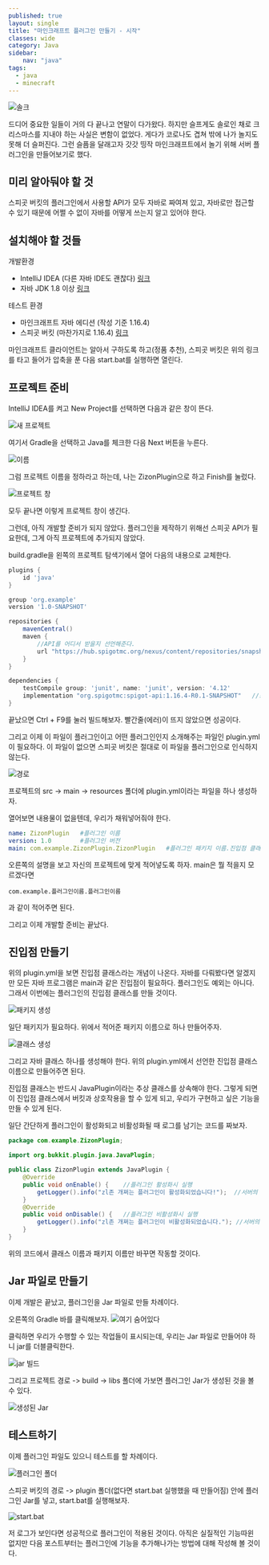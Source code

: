 ```yaml
---
published: true
layout: single
title: "마인크래프트 플러그인 만들기 - 시작"
classes: wide
category: Java
sidebar:
    nav: "java" 
tags: 
  - java
  - minecraft
---
```


![솔크](https://steamuserimages-a.akamaihd.net/ugc/948469551049176371/68310660388C2974738D6F07F2EC81037CE7B06E/?imw=637&imh=358&ima=fit&impolicy=Letterbox&imcolor=%23000000&letterbox=true)

드디어 중요한 일들이 거의 다 끝나고 연말이 다가왔다. 하지만 슬프게도 솔로인 채로 크리스마스를 지내야 하는 사실은 변함이 없었다. 게다가 코로나도 겹쳐 밖에 나가 놀지도 못해 더 슬퍼진다. 그런 슬픔을 달래고자 갓갓 띵작 마인크래프트에서 놀기 위해 서버 플러그인을 만들어보기로 했다.

## 미리 알아둬야 할 것

스피곳 버킷의 플러그인에서 사용할 API가 모두 자바로 짜여져 있고, 자바로만 접근할 수 있기 때문에 어쩔 수 없이 자바를 어떻게 쓰는지 알고 있어야 한다.

## 설치해야 할 것들

개발환경

- IntelliJ IDEA (다른 자바 IDE도 괜찮다) [링크](https://www.jetbrains.com/ko-kr/idea/download/#section=windows)
- 자바 JDK 1.8 이상 [링크](https://www.oracle.com/kr/java/technologies/javase-downloads.html)

테스트 환경

- 마인크래프트 자바 에디션 (작성 기준 1.16.4)
- 스피곳 버킷 (마찬가지로 1.16.4) [링크](https://drive.google.com/file/d/1y9a1KZMHx1XY0lIM-8mFIxmkriQAAgVF/view?usp=sharing)

마인크래프트 클라이언트는 알아서 구하도록 하고(정품 추천), 스피곳 버킷은 위의 링크를 타고 들어가 압축을 푼 다음 start.bat를 실행하면 열린다.

## 프로젝트 준비

IntelliJ IDEA를 켜고 New Project를 선택하면 다음과 같은 창이 뜬다.

![새 프로젝트](https://imgur.com/HRDeIOl.png)

여기서 Gradle을 선택하고 Java를 체크한 다음 Next 버튼을 누른다.

![이름](https://imgur.com/Hlue3Bm.png)

그럼 프로젝트 이름을 정하라고 하는데, 나는 ZizonPlugin으로 하고 Finish를 눌렀다.

![프로젝트 창](https://imgur.com/8rYRNDC.png)

모두 끝나면 이렇게 프로젝트 창이 생긴다.

그런데, 아직 개발할 준비가 되지 않았다. 플러그인을 제작하기 위해선 스피곳 API가 필요한데, 그게 아직 프로젝트에 추가되지 않았다.

build.gradle을 왼쪽의 프로젝트 탐색기에서 열어 다음의 내용으로 교체한다.

~~~gradle
plugins {
    id 'java'
}

group 'org.example'
version '1.0-SNAPSHOT' 

repositories {
    mavenCentral()
    maven {
        //API를 어디서 받을지 선언해준다.
        url "https://hub.spigotmc.org/nexus/content/repositories/snapshots/"
    }
}

dependencies {
    testCompile group: 'junit', name: 'junit', version: '4.12'
    implementation "org.spigotmc:spigot-api:1.16.4-R0.1-SNAPSHOT"   //스피곳 API
}
~~~

끝났으면 Ctrl + F9를 눌러 빌드해보자. 빨간줄(에러)이 뜨지 않았으면 성공이다.

그리고 이제 이 파일이 플러그인이고 어떤 플러그인인지 소개해주는 파일인 plugin.yml이 필요하다. 이 파일이 없으면 스피곳 버킷은 절대로 이 파일을 플러그인으로 인식하지 않는다.

![경로](https://imgur.com/iL6nHWW.png)

프로젝트의 src -> main -> resources 폴더에 plugin.yml이라는 파일을 하나 생성하자.

열어보면 내용물이 없을텐데, 우리가 채워넣어줘야 한다.

~~~yml
name: ZizonPlugin   #플러그인 이름
version: 1.0        #플러그인 버전
main: com.example.ZizonPlugin.ZizonPlugin   #플러그인 패키지 이름.진입점 클래스 이름
~~~

오른쪽의 설명을 보고 자신의 프로젝트에 맞게 적어넣도록 하자. main은 뭘 적을지 모르겠다면 
~~~
com.example.플러그인이름.플러그인이름
~~~ 
과 같이 적어주면 된다.

그리고 이제 개발할 준비는 끝났다.

## 진입점 만들기

위의 plugin.yml을 보면 진입점 클래스라는 개념이 나온다. 자바를 다뤄봤다면 알겠지만 모든 자바 프로그램은 main과 같은 진입점이 필요하다. 플러그인도 예외는 아니다. 그래서 이번에는 플러그인의 진입점 클래스를 만들 것이다.

![패키지 생성](https://imgur.com/fQUT3Ku.png)

일단 패키지가 필요하다. 위에서 적어준 패키지 이름으로 하나 만들어주자.

![클래스 생성](https://imgur.com/x8LuJFV.png)

그리고 자바 클래스 하나를 생성해야 한다. 위의 plugin.yml에서 선언한 진입점 클래스 이름으로 만들어주면 된다.

진입점 클래스는 반드시 JavaPlugin이라는 추상 클래스를 상속해야 한다. 그렇게 되면 이 진입점 클래스에서 버킷과 상호작용을 할 수 있게 되고, 우리가 구현하고 싶은 기능을 만들 수 있게 된다.

일단 간단하게 플러그인이 활성화되고 비활성화될 때 로그를 남기는 코드를 짜보자.

~~~java
package com.example.ZizonPlugin;

import org.bukkit.plugin.java.JavaPlugin;

public class ZizonPlugin extends JavaPlugin {
    @Override
    public void onEnable() {    //플러그인 활성화시 실행
        getLogger().info("zl존 개쩌는 플러그인이 활성화되었습니다!");  //서버의 로그에 출력
    }
    @Override
    public void onDisable() {   //플러그인 비활성화시 실행
        getLogger().info("zl존 개쩌는 플러그인이 비활성화되었습니다."); //서버의 로그에 출력
    }
}
~~~

위의 코드에서 클래스 이름과 패키지 이름만 바꾸면 작동할 것이다.

## Jar 파일로 만들기

이제 개발은 끝났고, 플러그인을 Jar 파일로 만들 차례이다.

오른쪽의 Gradle 바를 클릭해보자.
![여기 숨어있다](https://imgur.com/fWiBW4d.png)

클릭하면 우리가 수행할 수 있는 작업들이 표시되는데, 우리는 Jar 파일로 만들어야 하니 jar를 더블클릭한다.

![jar 빌드](https://imgur.com/NG0y6rO.png)

그리고 프로젝트 경로 -> build -> libs 폴더에 가보면 플러그인 Jar가 생성된 것을 볼 수 있다.

![생성된 Jar](https://imgur.com/qGMD3jZ.png)
## 테스트하기

이제 플러그인 파일도 있으니 테스트를 할 차례이다.

![플러그인 폴더](https://imgur.com/zCyjc6Z.png)

스피곳 버킷의 경로 -> plugin 폴더(없다면 start.bat 실행했을 때 만들어짐) 안에 플러그인 Jar를 넣고, start.bat를 실행해보자.

![start.bat](https://imgur.com/lWMTkzk.png)

저 로그가 보인다면 성공적으로 플러그인이 적용된 것이다.
아직은 실질적인 기능따윈 없지만 다음 포스트부터는 플러그인에 기능을 추가해나가는 방법에 대해 작성해 볼 것이다.